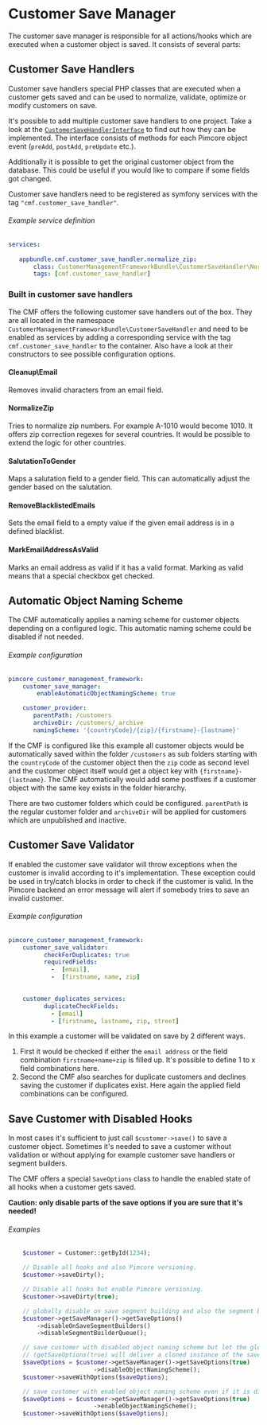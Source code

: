 # Customer Save Manager
 
The customer save manager is responsible for all actions/hooks which are executed when a customer object is saved. 
It consists of several parts:
 
## Customer Save Handlers

Customer save handlers special PHP classes that are executed when a customer gets saved and can be used to normalize, 
validate, optimize or modify customers on save.
 
It's possible to add multiple customer save handlers to one project. Take a look at the 
[`CustomerSaveHandlerInterface`](https://github.com/pimcore/customer-data-framework/blob/master/src/CustomerSaveHandler/CustomerSaveHandlerInterface.php) 
to find out how they can be implemented. The interface consists of methods for each Pimcore object event (`preAdd`, 
`postAdd`, `preUpdate` etc.). 

Additionally it is possible to get the original customer object from the database. This could be useful if you would like 
to compare if some fields got changed.

Customer save handlers need to be registered as symfony services with the tag `"cmf.customer_save_handler"`.

###### Example service definition
```yaml
services:
  
   appbundle.cmf.customer_save_handler.normalize_zip:
       class: CustomerManagementFrameworkBundle\CustomerSaveHandler\NormalizeZip
       tags: [cmf.customer_save_handler]
```

### Built in customer save handlers

The CMF offers the following customer save handlers out of the box. They are all located in the namespace 
`CustomerManagementFrameworkBundle\CustomerSaveHandler` and need to be enabled as services by adding 
a corresponding service with the tag `cmf.customer_save_handler` to the container. Also have a look at their constructors
to see possible configuration options. 

#### Cleanup\Email
Removes invalid characters from an email field.

#### NormalizeZip
Tries to normalize zip numbers. For example A-1010 would become 1010. It offers zip correction regexes for several countries. 
It would be possible to extend the logic for other countries.

#### SalutationToGender
Maps a salutation field to a gender field. This can automatically adjust the gender based on the salutation.

#### RemoveBlacklistedEmails
Sets the email field to a empty value if the given email address is in a defined blacklist. 

#### MarkEmailAddressAsValid
Marks an email address as valid if it has a valid format. Marking as valid means that a special checkbox get checked. 



## Automatic Object Naming Scheme
The CMF automatically applies a naming scheme for customer objects depending on a configured logic. This automatic naming 
scheme could be disabled if not needed.
 
###### Example configuration
```yaml
pimcore_customer_management_framework:
    customer_save_manager:
        enableAutomaticObjectNamingScheme: true

    customer_provider:
       parentPath: /customers
       archiveDir: /customers/_archive
       namingScheme: '{countryCode}/{zip}/{firstname}-{lastname}'
```

If the CMF is configured like this example all customer objects would be automatically saved within the folder `/customers` 
as sub folders starting with the `countryCode` of the customer object then the `zip` code as second level and the customer 
object itself would get a object key with `{firstname}-{lastname}`. The CMF automatically would add some postfixes if a 
customer object with the same key exists in the folder hierarchy.
 
There are two customer folders which could be configured. `parentPath` is the regular customer folder and `archiveDir` 
will be applied for customers which are unpublished and inactive.



## Customer Save Validator
If enabled the customer save validator will throw exceptions when the customer is invalid according to it's implementation. 
These exception could be used in try/catch blocks in order to check if the customer is valid. In the Pimcore backend an 
error message will alert if somebody tries to save an invalid customer.

###### Example configuration
```yaml
pimcore_customer_management_framework:
    customer_save_validator:
          checkForDuplicates: true
          requiredFields: 
            -  [email],
            -  [firstname, name, zip]

            
    customer_duplicates_services:
          duplicateCheckFields:
            - [email]
            - [firstname, lastname, zip, street]
```

In this example a customer will be validated on save by 2 different ways. 
1) First it would be checked if either the `email address` or the field combination `firstname+name+zip` is filled up. 
  It's possible to define 1 to x field combinations here.
2) Second the CMF also searches for duplicate customers and declines saving the customer if duplicates exist. Here again 
  the applied field combinations can be configured.
 
 
## Save Customer with Disabled Hooks

In most cases it's sufficient to just call `$customer->save()` to save a customer object.
Sometimes it's needed to save a customer without validation or without applying for example customer save handlers or 
segment builders.

The CMF offers a special `SaveOptions` class to handle the enabled state of all hooks when a customer gets saved.

**Caution: only disable parts of the save options if you are sure that it's needed!**

###### Examples
```php
    $customer = Customer::getById(1234);

    // Disable all hooks and also Pimcore versioning.
    $customer->saveDirty();

    // Disable all hooks but enable Pimcore versioning.
    $customer->saveDirty(true);

    // globally disable on save segment building and also the segment builder queue
    $customer->getSaveManager()->getSaveOptions()
        ->disableOnSaveSegmentBuilders()
        ->disableSegmentBuilderQueue();

    // save customer with disabled object naming scheme but let the global state untouched
    // (getSaveOptions(true) will deliver a cloned instance of the save options)
    $saveOptions = $customer->getSaveManager()->getSaveOptions(true)
                        ->disableObjectNamingScheme();
    $customer->saveWithOptions($saveOptions);

    // save customer with enabled object naming scheme even if it is disabled by default in the config
    $saveOptions = $customer->getSaveManager()->getSaveOptions(true)
                        ->enableObjectNamingScheme();
    $customer->saveWithOptions($saveOptions);

```


